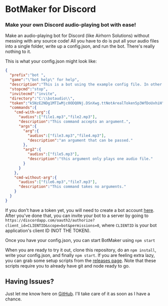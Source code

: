 # BotMaker for Discord
### Make your own Discord audio-playing bot with ease!
Make an audio-playing bot for Discord (like Airhorn Solutions) without messing with any source code! All you have to do is put all your audio files into a single folder, write up a config.json, and run the bot. There's really nothing to it.

This is what your config.json might look like:
```JSON
{
  "prefix":"bot ",
  "game":"\"bot help\" for help",
  "description":"This is a bot using the example config file. In other words, it probably doesn't do much.",
  "stopcmd":"stop",
  "invitecmd":"invite",
  "directory":"C:\\botaudio\\",
  "token":"k5NzE2NDg1MTIwMjc0ODQ0Nj.DSnXwg.ttNotArealToken5p3WfDoUxhiH",
  "commands":{
    "cmd-with-arg":{
      "audios":["file1.mp3","file2.mp3"],
      "description":"This command accepts an argument.",
      "args":{
        "arg":{
          "audios":["file3.mp3","file4.mp3"],
          "description":"an argument that can be passed."
        },
        "arg2":{
          "audios":["file5.mp3"],
          "description":"this argument only plays one audio file."
        }
      }
    },
    "cmd-without-arg":{
      "audios":["file6.mp3","file7.mp3"],
      "description":"This command takes no arguments."
    }
  }
}
```

If you don't have a token yet, you will need to create a bot account [here](https://discordapp.com/developers/applications/me). After you've done that, you can invite
your bot to a server by going to `https://discordapp.com/oauth2/authorize?client_id=CLIENTID&scope=bot&permissions=0`, where `CLIENTID` is your bot application's client ID (NOT THE TOKEN).

Once you have your config.json, you can start BotMaker using `npm start`

When you are ready to try it out, clone this repository, do an `npm install`, write your config.json, and finally `npm start`.
If you are feeling extra lazy, you can grab some setup scripts from the [releases page](https://github.com/CoryZ40/BotMaker-for-Discord/releases/latest). Note that these scripts require you to already have git and node ready to go. 

## Having Issues?
Just let me know here on [GitHub](https://github.com/CorySanin/BotMaker-for-Discord/issues). I'll take care of it as soon as I have a chance.
